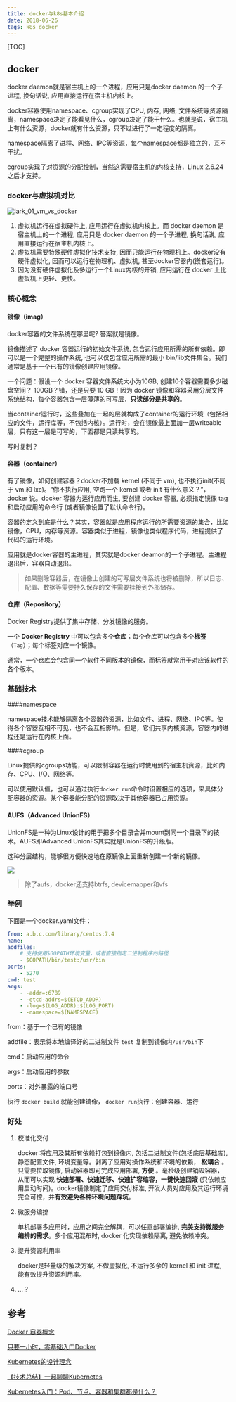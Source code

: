 ```yaml
---
title: docker与k8s基本介绍
date: 2018-06-26
tags: k8s docker
---
```


[TOC]

## docker

docker daemon就是宿主机上的一个进程，应用只是docker daemon 的一个子进程, 换句话说, 应用直接运行在宿主机内核上。

docker容器使用namespace、cgroup实现了CPU, 内存, 网络, 文件系统等资源隔离，namespace决定了能看见什么，cgroup决定了能干什么。也就是说，宿主机上有什么资源，docker就有什么资源，只不过进行了一定程度的隔离。

namespace隔离了进程、网络、IPC等资源，每个namespace都是独立的，互不干扰。

cgroup实现了对资源的分配控制，当然这需要宿主机的内核支持，Linux 2.6.24之后才支持。

### docker与虚拟机对比

![lark_01_vm_vs_docker](/Users/sinnera/sinnera.github.io/source/illustrations/docker_vs_vm.png)

1. 虚拟机运行在虚拟硬件上, 应用运行在虚拟机内核上。而 docker daemon 是宿主机上的一个进程, 应用只是 docker daemon 的一个子进程, 换句话说, 应用直接运行在宿主机内核上。
2. 虚拟机需要特殊硬件虚拟化技术支持, 因而只能运行在物理机上。docker没有硬件虚拟化, 因而可以运行在物理机、虚拟机, 甚至docker容器内(嵌套运行)。
3. 因为没有硬件虚拟化及多运行一个Linux内核的开销, 应用运行在 docker 上比虚拟机上更轻、更快。

### 核心概念

#### 镜像（imag）

docker容器的文件系统在哪里呢? 答案就是镜像。

镜像描述了 docker 容器运行的初始文件系统, 包含运行应用所需的所有依赖。即可以是一个完整的操作系统, 也可以仅包含应用所需的最小 bin/lib文件集合。我们通常是基于一个已有的镜像创建应用镜像。

一个问题：假设一个 docker 容器文件系统大小为10GB, 创建10个容器需要多少磁盘空间？ 100GB？错，还是只要 10 GB！因为 docker 镜像和容器采用分层文件系统结构，每个容器包含一层薄薄的可写层，**只读部分是共享的**。

当container运行时，这些叠加在一起的层就构成了container的运行环境（包括相应的文件，运行库等，不包括内核）。运行时，会在镜像最上面加一层writeable层，只有这一层是可写的，下面都是只读共享的。

写时复制？

#### 容器（container）

有了镜像，如何创建容器？docker不加载 kernel (不同于 vm), 也不执行init(不同于 vm 和 lxc)。“你不执行应用, 空跑一个 kernel 或者 init 有什么意义？”，docker 说。docker 容器为运行应用而生, 要创建 docker 容器, 必须指定镜像 tag 和启动应用的命令行 (或者镜像设置了默认命令行)。

容器的定义到底是什么？其实，容器就是应用程序运行的所需要资源的集合，比如镜像，CPU，内存等资源。容器类似于进程，镜像也类似程序代码，进程提供了代码的运行环境。

应用就是docker容器的主进程，其实就是docker deamon的一个子进程。主进程退出后，容器自动退出。

>  如果删除容器后，在镜像上创建的可写层文件系统也将被删除，所以日志、配置、数据等需要持久保存的文件需要挂接到外部储存。

#### 仓库（Repository）

Docker Registry提供了集中存储、分发镜像的服务。

一个 **Docker Registry** 中可以包含多个**仓库**；每个仓库可以包含多个**标签**（`Tag`）；每个标签对应一个镜像。

通常，一个仓库会包含同一个软件不同版本的镜像，而标签就常用于对应该软件的各个版本。

### 基础技术

####namespace

namespace技术能够隔离各个容器的资源，比如文件、进程、网络、IPC等。使得各个容器互相不可见，也不会互相影响。但是，它们共享内核资源，容器内的进程还是运行在内核上面。

####cgroup

Linux提供的cgroups功能，可以限制容器在运行时使用到的宿主机资源，比如内存、CPU、I/O、网络等。

可以使用默认值，也可以通过执行`docker run`命令时设置相应的选项，来具体分配容器的资源。某个容器能分配的资源取决于其他容器已占用资源。

#### AUFS（Advanced UnionFS）

UnionFS是一种为Linux设计的用于把多个目录合并mount到同一个目录下的技术。AUFS即Advanced UnionFS其实就是UnionFS的升级版。

这种分层结构，能够很方便快速地在原镜像上面重新创建一个新的镜像。

![](/Users/sinnera/sinnera.github.io/source/illustrations/docker_imag.png)

> 除了aufs，docker还支持btrfs, devicemapper和vfs

### 举例

下面是一个docker.yaml文件：

```yaml
from: a.b.c.com/library/centos:7.4
name: 
addfiles:
    # 支持使用$GOPATH环境变量，或者直接指定二进制程序的路径
    - $GOPATH/bin/test:/usr/bin
ports:
    - 5270
cmd: test
args:
    - -addr=:6789
    - -etcd-addrs=$(ETCD_ADDR)
    - -log=$(LOG_ADDR):$(LOG_PORT)
    - -namespace=$(NAMESPACE)

```

from：基于一个已有的镜像

addfile：表示将本地编译好的二进制文件 `test` 复制到镜像内`/usr/bin`下

cmd：启动应用的命令

args：启动应用的参数

ports：对外暴露的端口号

执行 `docker build` 就能创建镜像， `docker run`执行：创建容器、运行

### 好处

1. 校准化交付

   docker 将应用及其所有依赖打包到镜像内, 包括二进制文件(包括底层基础库), 静态配置文件, 环境变量等。剥离了应用对操作系统和环境的依赖， **松耦合** 。只需要拉取镜像, 启动容器即可完成应用部署, **方便** 。毫秒级创建销毁容器，从而可以实现 **快速部署、快速迁移、快速扩容缩容，一键快速回滚** (只依赖应用启动时间)。docker镜像制定了应用交付标准, 开发人员对应用及其运行环境完全可控，并**有效避免各种环境问题踩坑**。

2. 微服务编排

   单机部署多应用时，应用之间完全解耦，可以任意部署编排, **完美支持微服务编排的需求**。多个应用混布时, docker 化实现依赖隔离, 避免依赖冲突。

3. 提升资源利用率

   docker是轻量级的解决方案, 不做虚拟化, 不运行多余的 kernel 和 init 进程, 能有效提升资源利用率。

4. …？

## 参考

[Docker 容器概念](http://jm.taobao.org/2016/05/12/introduction-to-docker/)

[只要一小时，零基础入门Docker](https://zhuanlan.zhihu.com/p/23599229)

[Kubernetes的设计理念](https://jimmysong.io/kubernetes-handbook/concepts/concepts.html)

[【技术总结】一起聊聊Kubernetes](https://zhuanlan.zhihu.com/p/20612045)

[Kubernetes入门：Pod、节点、容器和集群都是什么？](https://zhuanlan.zhihu.com/p/32618563)